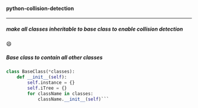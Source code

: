 ####  **python-collision-detection**
____________________________________
#####  make all classes inheritable to base class to enable collision detection

:smile:

#####  Base class to contain all other classes

```python
class BaseClass(*classes):
    def __init__(self):
        self.instance = {}
        self.iTree = {}
        for className in classes:
            className.__init__(self)```



